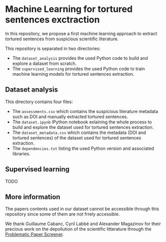 # Machine Learning for tortured sentences exctraction

In this repository, we propose a first machine learning approach to extract tortured sentences from suspicious scientific literature.

This repository is separated in two directories:
- The `dataset_analysis` provides the used Python code to build and explore a dataset from scratch.
- The `supervised_learning` provides the used Python code to train machine learning models for tortured sentences extraction.

## Dataset analysis

This directory contains four files:
- The `assessments.csv` which contains the suspicious literature metadata such as DOI and manually extracted tortured sentences.
- The `dataset.ipynb` IPython notebook exlaining the whole process to build and explore the dataset used for tortured sentences extraction.
- The `dataset_metadata.csv` which contains the metadata (DOI and tortured sentences) of the dataset used for tortured sentences extraction.
- The `dependencies.txt` listing the used Python version and associated libraries.

## Supervised learning

TODO

## More information

The papers contents used in our dataset cannot be accessible through this repository since some of them are not frrely accessible.

We thank Guillaume Cabanc, Cyril Labbé and Alexander Magazinov for their precious work on the depollution of the scientific litterature through the [Problematic Paper Screener](https://www.irit.fr/~Guillaume.Cabanac/problematic-paper-screener).
